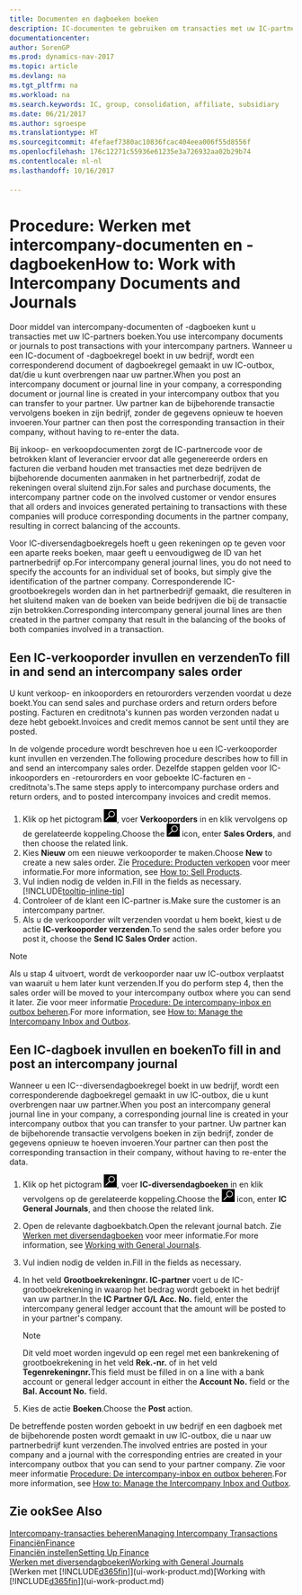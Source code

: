 ```yaml
---
title: Documenten en dagboeken boeken
description: IC-documenten te gebruiken om transacties met uw IC-partners te boeken.
documentationcenter: 
author: SorenGP
ms.prod: dynamics-nav-2017
ms.topic: article
ms.devlang: na
ms.tgt_pltfrm: na
ms.workload: na
ms.search.keywords: IC, group, consolidation, affiliate, subsidiary
ms.date: 06/21/2017
ms.author: sgroespe
ms.translationtype: HT
ms.sourcegitcommit: 4fefaef7380ac10836fcac404eea006f55d8556f
ms.openlocfilehash: 176c12271c55936e61235e3a726932aa02b29b74
ms.contentlocale: nl-nl
ms.lasthandoff: 10/16/2017

---
```

# <a name="how-to-work-with-intercompany-documents-and-journals"></a><span data-ttu-id="dcaff-103">Procedure: Werken met intercompany-documenten en -dagboeken</span><span class="sxs-lookup"><span data-stu-id="dcaff-103">How to: Work with Intercompany Documents and Journals</span></span>
<span data-ttu-id="dcaff-104">Door middel van intercompany-documenten of -dagboeken kunt u transacties met uw IC-partners boeken.</span><span class="sxs-lookup"><span data-stu-id="dcaff-104">You use intercompany documents or journals to post transactions with your intercompany partners.</span></span> <span data-ttu-id="dcaff-105">Wanneer u een IC-document of -dagboekregel boekt in uw bedrijf, wordt een corresponderend document of dagboekregel gemaakt in uw IC-outbox, dat/die u kunt overbrengen naar uw partner.</span><span class="sxs-lookup"><span data-stu-id="dcaff-105">When you post an intercompany document or journal line in your company, a corresponding document or journal line is created in your intercompany outbox that you can transfer to your partner.</span></span> <span data-ttu-id="dcaff-106">Uw partner kan de bijbehorende transactie vervolgens boeken in zijn bedrijf, zonder de gegevens opnieuw te hoeven invoeren.</span><span class="sxs-lookup"><span data-stu-id="dcaff-106">Your partner can then post the corresponding transaction in their company, without having to re-enter the data.</span></span>

<span data-ttu-id="dcaff-107">Bij inkoop- en verkoopdocumenten zorgt de IC-partnercode voor de betrokken klant of leverancier ervoor dat alle gegenereerde orders en facturen die verband houden met transacties met deze bedrijven de bijbehorende documenten aanmaken in het partnerbedrijf, zodat de rekeningen overal sluitend zijn.</span><span class="sxs-lookup"><span data-stu-id="dcaff-107">For sales and purchase documents, the intercompany partner code on the involved customer or vendor ensures that all orders and invoices generated pertaining to transactions with these companies will produce corresponding documents in the partner company, resulting in correct balancing of the accounts.</span></span>

<span data-ttu-id="dcaff-108">Voor IC-diversendagboekregels hoeft u geen rekeningen op te geven voor een aparte reeks boeken, maar geeft u eenvoudigweg de ID van het partnerbedrijf op.</span><span class="sxs-lookup"><span data-stu-id="dcaff-108">For intercompany general journal lines, you do not need to specify the accounts for an individual set of books, but simply give the identification of the partner company.</span></span> <span data-ttu-id="dcaff-109">Corresponderende IC-grootboekregels worden dan in het partnerbedrijf gemaakt, die resulteren in het sluitend maken van de boeken van beide bedrijven die bij de transactie zijn betrokken.</span><span class="sxs-lookup"><span data-stu-id="dcaff-109">Corresponding intercompany general journal lines are then created in the partner company that result in the balancing of the books of both companies involved in a transaction.</span></span>

## <a name="to-fill-in-and-send-an-intercompany-sales-order"></a><span data-ttu-id="dcaff-110">Een IC-verkooporder invullen en verzenden</span><span class="sxs-lookup"><span data-stu-id="dcaff-110">To fill in and send an intercompany sales order</span></span>
<span data-ttu-id="dcaff-111">U kunt verkoop- en inkooporders en retourorders verzenden voordat u deze boekt.</span><span class="sxs-lookup"><span data-stu-id="dcaff-111">You can send sales and purchase orders and return orders before posting.</span></span> <span data-ttu-id="dcaff-112">Facturen en creditnota's kunnen pas worden verzonden nadat u deze hebt geboekt.</span><span class="sxs-lookup"><span data-stu-id="dcaff-112">Invoices and credit memos cannot be sent until they are posted.</span></span>

<span data-ttu-id="dcaff-113">In de volgende procedure wordt beschreven hoe u een IC-verkooporder kunt invullen en verzenden.</span><span class="sxs-lookup"><span data-stu-id="dcaff-113">The following procedure describes how to fill in and send an intercompany sales order.</span></span> <span data-ttu-id="dcaff-114">Dezelfde stappen gelden voor IC-inkooporders en -retourorders en voor geboekte IC-facturen en -creditnota's.</span><span class="sxs-lookup"><span data-stu-id="dcaff-114">The same steps apply to intercompany purchase orders and return orders, and to posted intercompany invoices and credit memos.</span></span>  

1. <span data-ttu-id="dcaff-115">Klik op het pictogram ![Zoeken naar pagina of rapport](media/ui-search/search_small.png "pictogram Zoeken naar pagina of rapport"), voer **Verkooporders** in en klik vervolgens op de gerelateerde koppeling.</span><span class="sxs-lookup"><span data-stu-id="dcaff-115">Choose the ![Search for Page or Report](media/ui-search/search_small.png "Search for Page or Report icon") icon, enter **Sales Orders**, and then choose the related link.</span></span>  
2. <span data-ttu-id="dcaff-116">Kies **Nieuw** om een nieuwe verkooporder te maken.</span><span class="sxs-lookup"><span data-stu-id="dcaff-116">Choose **New** to create a new sales order.</span></span> <span data-ttu-id="dcaff-117">Zie [Procedure: Producten verkopen](sales-how-sell-products.md) voor meer informatie.</span><span class="sxs-lookup"><span data-stu-id="dcaff-117">For more information, see [How to: Sell Products](sales-how-sell-products.md).</span></span>  
3. <span data-ttu-id="dcaff-118">Vul indien nodig de velden in.</span><span class="sxs-lookup"><span data-stu-id="dcaff-118">Fill in the fields as necessary.</span></span> [!INCLUDE[tooltip-inline-tip](includes/tooltip-inline-tip_md.md)]
4. <span data-ttu-id="dcaff-119">Controleer of de klant een IC-partner is.</span><span class="sxs-lookup"><span data-stu-id="dcaff-119">Make sure the customer is an intercompany partner.</span></span>
5. <span data-ttu-id="dcaff-120">Als u de verkooporder wilt verzenden voordat u hem boekt, kiest u de actie **IC-verkooporder verzenden**.</span><span class="sxs-lookup"><span data-stu-id="dcaff-120">To send the sales order before you post it, choose the **Send IC Sales Order** action.</span></span>

> [!NOTE]
> <span data-ttu-id="dcaff-121">Als u stap 4 uitvoert, wordt de verkooporder naar uw IC-outbox verplaatst van waaruit u hem later kunt verzenden.</span><span class="sxs-lookup"><span data-stu-id="dcaff-121">If you do perform step 4, then the sales order will be moved to your intercompany outbox where you can send it later.</span></span> <span data-ttu-id="dcaff-122">Zie voor meer informatie [Procedure: De intercompany-inbox en outbox beheren](intercompany-how-manage-intercompany-inbox.md).</span><span class="sxs-lookup"><span data-stu-id="dcaff-122">For more information, see [How to: Manage the Intercompany Inbox and Outbox](intercompany-how-manage-intercompany-inbox.md).</span></span>

## <a name="to-fill-in-and-post-an-intercompany-journal"></a><span data-ttu-id="dcaff-123">Een IC-dagboek invullen en boeken</span><span class="sxs-lookup"><span data-stu-id="dcaff-123">To fill in and post an intercompany journal</span></span>
<span data-ttu-id="dcaff-124">Wanneer u een IC--diversendagboekregel boekt in uw bedrijf, wordt een corresponderende dagboekregel gemaakt in uw IC-outbox, die u kunt overbrengen naar uw partner.</span><span class="sxs-lookup"><span data-stu-id="dcaff-124">When you post an intercompany general journal line in your company, a corresponding journal line is created in your intercompany outbox that you can transfer to your partner.</span></span> <span data-ttu-id="dcaff-125">Uw partner kan de bijbehorende transactie vervolgens boeken in zijn bedrijf, zonder de gegevens opnieuw te hoeven invoeren.</span><span class="sxs-lookup"><span data-stu-id="dcaff-125">Your partner can then post the corresponding transaction in their company, without having to re-enter the data.</span></span>

1. <span data-ttu-id="dcaff-126">Klik op het pictogram ![Zoeken naar pagina of rapport](media/ui-search/search_small.png "pictogram Zoeken naar pagina of rapport"), voer **IC-diversendagboeken** in en klik vervolgens op de gerelateerde koppeling.</span><span class="sxs-lookup"><span data-stu-id="dcaff-126">Choose the ![Search for Page or Report](media/ui-search/search_small.png "Search for Page or Report icon") icon, enter **IC General Journals**, and then choose the related link.</span></span>  
2. <span data-ttu-id="dcaff-127">Open de relevante dagboekbatch.</span><span class="sxs-lookup"><span data-stu-id="dcaff-127">Open the relevant journal batch.</span></span> <span data-ttu-id="dcaff-128">Zie [Werken met diversendagboeken](ui-work-general-journals.md) voor meer informatie.</span><span class="sxs-lookup"><span data-stu-id="dcaff-128">For more information, see [Working with General Journals](ui-work-general-journals.md).</span></span>
3. <span data-ttu-id="dcaff-129">Vul indien nodig de velden in.</span><span class="sxs-lookup"><span data-stu-id="dcaff-129">Fill in the fields as necessary.</span></span>
4. <span data-ttu-id="dcaff-130">In het veld **Grootboekrekeningnr. IC-partner** voert u de IC-grootboekrekening in waarop het bedrag wordt geboekt in het bedrijf van uw partner.</span><span class="sxs-lookup"><span data-stu-id="dcaff-130">In the **IC Partner G/L Acc. No.** field, enter the intercompany general ledger account that the amount will be posted to in your partner's company.</span></span>

    > [!NOTE]
    > <span data-ttu-id="dcaff-131">Dit veld moet worden ingevuld op een regel met een bankrekening of grootboekrekening in het veld **Rek.-nr.** of in het veld **Tegenrekeningnr.**</span><span class="sxs-lookup"><span data-stu-id="dcaff-131">This field must be filled in on a line with a bank account or general ledger account in either the **Account No.** field or the **Bal. Account No.** field.</span></span>  
5. <span data-ttu-id="dcaff-132">Kies de actie **Boeken**.</span><span class="sxs-lookup"><span data-stu-id="dcaff-132">Choose the **Post** action.</span></span>

<span data-ttu-id="dcaff-133">De betreffende posten worden geboekt in uw bedrijf en een dagboek met de bijbehorende posten wordt gemaakt in uw IC-outbox, die u naar uw partnerbedrijf kunt verzenden.</span><span class="sxs-lookup"><span data-stu-id="dcaff-133">The involved entries are posted in your company and a journal with the corresponding entries are created in your intercompany outbox that you can send to your partner company.</span></span> <span data-ttu-id="dcaff-134">Zie voor meer informatie [Procedure: De intercompany-inbox en outbox beheren](intercompany-how-manage-intercompany-inbox.md).</span><span class="sxs-lookup"><span data-stu-id="dcaff-134">For more information, see [How to: Manage the Intercompany Inbox and Outbox](intercompany-how-manage-intercompany-inbox.md).</span></span> 

## <a name="see-also"></a><span data-ttu-id="dcaff-135">Zie ook</span><span class="sxs-lookup"><span data-stu-id="dcaff-135">See Also</span></span>
[<span data-ttu-id="dcaff-136">Intercompany-transacties beheren</span><span class="sxs-lookup"><span data-stu-id="dcaff-136">Managing Intercompany Transactions</span></span>](intercompany-manage.md)  
[<span data-ttu-id="dcaff-137">Financiën</span><span class="sxs-lookup"><span data-stu-id="dcaff-137">Finance</span></span>](finance.md)  
[<span data-ttu-id="dcaff-138">Financiën instellen</span><span class="sxs-lookup"><span data-stu-id="dcaff-138">Setting Up Finance</span></span>](finance-setup-finance.md)  
[<span data-ttu-id="dcaff-139">Werken met diversendagboeken</span><span class="sxs-lookup"><span data-stu-id="dcaff-139">Working with General Journals</span></span>](ui-work-general-journals.md)  
<span data-ttu-id="dcaff-140">[Werken met [!INCLUDE[d365fin](includes/d365fin_md.md)]](ui-work-product.md)</span><span class="sxs-lookup"><span data-stu-id="dcaff-140">[Working with [!INCLUDE[d365fin](includes/d365fin_md.md)]](ui-work-product.md)</span></span>

